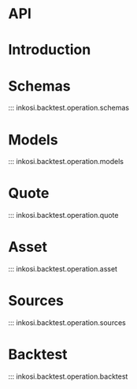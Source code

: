 # API

# Introduction

# Schemas

::: inkosi.backtest.operation.schemas

# Models

::: inkosi.backtest.operation.models

# Quote

::: inkosi.backtest.operation.quote

# Asset

::: inkosi.backtest.operation.asset

# Sources

::: inkosi.backtest.operation.sources

# Backtest

::: inkosi.backtest.operation.backtest
